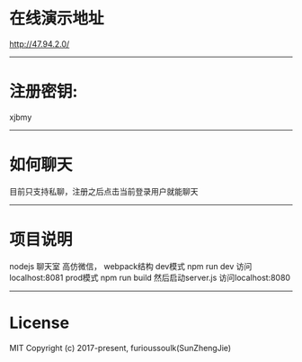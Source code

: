 # 在线演示地址
http://47.94.2.0/
***
# 注册密钥:
xjbmy
***
# 如何聊天
目前只支持私聊，注册之后点击当前登录用户就能聊天
***
# 项目说明
nodejs 聊天室 高仿微信，
webpack结构
dev模式 npm run dev 访问localhost:8081
prod模式 npm run build 然后启动server.js 访问localhost:8080
***
# License
MIT
Copyright (c) 2017-present,  furioussoulk(SunZhengJie)
